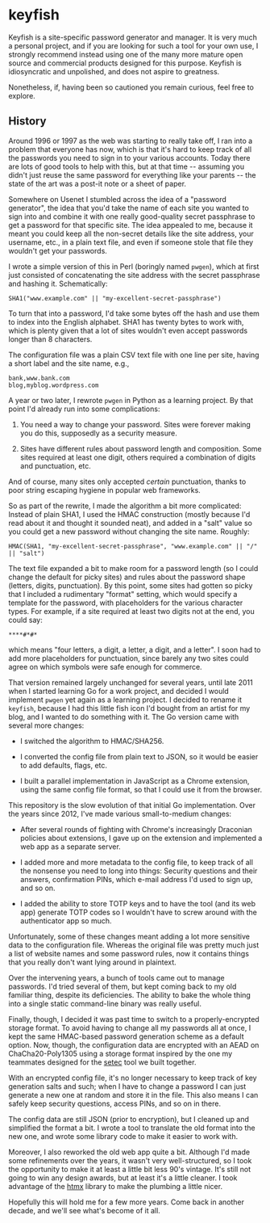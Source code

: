 # keyfish

Keyfish is a site-specific password generator and manager.  It is very much a
personal project, and if you are looking for such a tool for your own use, I
strongly recommend instead using one of the many more mature open source and
commercial products designed for this purpose. Keyfish is idiosyncratic and
unpolished, and does not aspire to greatness.

Nonetheless, if, having been so cautioned you remain curious, feel free to
explore.

## History

Around 1996 or 1997 as the web was starting to really take off, I ran into a
problem that everyone has now, which is that it's hard to keep track of all the
passwords you need to sign in to your various accounts. Today there are lots of
good tools to help with this, but at that time -- assuming you didn't just
reuse the same password for everything like your parents -- the state of the
art was a post-it note or a sheet of paper.

Somewhere on Usenet I stumbled across the idea of a "password generator", the
idea that you'd take the name of each site you wanted to sign into and combine
it with one really good-quality secret passphrase to get a password for that
specific site. The idea appealed to me, because it meant you could keep all the
non-secret details like the site address, your username, etc., in a plain text
file, and even if someone stole that file they wouldn't get your passwords.

I wrote a simple version of this in Perl (boringly named `pwgen`), which at
first just consisted of concatenating the site address with the secret
passphrase and hashing it.  Schematically:

    SHA1("www.example.com" || "my-excellent-secret-passphrase")

To turn that into a password, I'd take some bytes off the hash and use them to
index into the English alphabet. SHA1 has twenty bytes to work with, which is
plenty given that a lot of sites wouldn't even accept passwords longer than 8
characters.

The configuration file was a plain CSV text file with one line per site, having
a short label and the site name, e.g.,

    bank,www.bank.com
    blog,myblog.wordpress.com

A year or two later, I rewrote `pwgen` in Python as a learning project. By that
point I'd already run into some complications:

1. You need a way to change your password. Sites were forever making you do
   this, supposedly as a security measure.

2. Sites have different rules about password length and composition. Some sites
   required at least one digit, others required a combination of digits and
   punctuation, etc.

And of course, many sites only accepted _certain_ punctuation, thanks to poor
string escaping hygiene in popular web frameworks.

So as part of the rewrite, I made the algorithm a bit more complicated: Instead
of plain SHA1, I used the HMAC construction (mostly because I'd read about it
and thought it sounded neat), and added in a "salt" value so you could get a
new password without changing the site name. Roughly:

    HMAC(SHA1, "my-excellent-secret-passphrase", "www.example.com" || "/" || "salt")

The text file expanded a bit to make room for a password length (so I could
change the default for picky sites) and rules about the password shape
(letters, digits, punctuation). By this point, some sites had gotten so picky
that I included a rudimentary "format" setting, which would specify a template
for the password, with placeholders for the various character types. For
example, if a site required at least two digits not at the end, you could say:

    ****#*#*

which means "four letters, a digit, a letter, a digit, and a letter". I soon
had to add more placeholders for punctuation, since barely any two sites could
agree on which symbols were safe enough for commerce.

That version remained largely unchanged for several years, until late 2011 when
I started learning Go for a work project, and decided I would implement `pwgen`
yet again as a learning project. I decided to rename it `keyfish`, because I
had this little fish icon I'd bought from an artist for my blog, and I wanted
to do something with it. The Go version came with several more changes:

- I switched the algorithm to HMAC/SHA256.

- I converted the config file from plain text to JSON, so it would be easier to
  add defaults, flags, etc.

- I built a parallel implementation in JavaScript as a Chrome extension, using
  the same config file format, so that I could use it from the browser.

This repository is the slow evolution of that initial Go implementation.  Over
the years since 2012, I've made various small-to-medium changes:

- After several rounds of fighting with Chrome's increasingly Draconian
  policies about extensions, I gave up on the extension and implemented a web
  app as a separate server.

- I added more and more metadata to the config file, to keep track of all the
  nonsense you need to long into things: Security questions and their answers,
  confirmation PINs, which e-mail address I'd used to sign up, and so on.

- I added the ability to store TOTP keys and to have the tool (and its web app)
  generate TOTP codes so I wouldn't have to screw around with the authenticator
  app so much.

Unfortunately, some of these changes meant adding a lot more sensitive data to
the configuration file. Whereas the original file was pretty much just a list
of website names and some password rules, now it contains things that you
really don't want lying around in plaintext.

Over the intervening years, a bunch of tools came out to manage passwords.  I'd
tried several of them, but kept coming back to my old familiar thing, despite
its deficiencies. The ability to bake the whole thing into a single static
command-line binary was really useful.

Finally, though, I decided it was past time to switch to a properly-encrypted
storage format. To avoid having to change all my passwords all at once, I kept
the same HMAC-based password generation scheme as a default option. Now,
though, the configuration data are encrypted with an AEAD on ChaCha20-Poly1305
using a storage format inspired by the one my teammates designed for the
[setec](https://github.com/tailscale/setec) tool we built together.

With an encrypted config file, it's no longer necessary to keep track of key
generation salts and such; when I have to change a password I can just generate
a new one at random and store it in the file. This also means I can safely keep
security questions, access PINs, and so on in there.

The config data are still JSON (prior to encryption), but I cleaned up and
simplified the format a bit. I wrote a tool to translate the old format into
the new one, and wrote some library code to make it easier to work with.

Moreover, I also reworked the old web app quite a bit. Although I'd made some
refinements over the years, it wasn't very well-structured, so I took the
opportunity to make it at least a little bit less 90's vintage. It's still not
going to win any design awards, but at least it's a little cleaner. I took
advantage of the [htmx](https://htmx.org/) library to make the plumbing a
little nicer.

Hopefully this will hold me for a few more years. Come back in another decade,
and we'll see what's become of it all.
